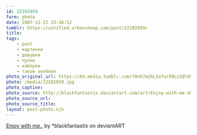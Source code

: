 ```yaml
---
id: 22202059
form: photo
date: 2007-12-22 23:36:52
tumblr: https://untitled.urbansheep.com/post/22202059/
title:
tags:
    - post
    - картинки
    - девушки
    - чулки
    - каблуки
    - такое зелёное
photo_original_url: https://64.media.tumblr.com/78n67m26L3a7ur89LzSQlOSw_1280.jpg
photo: /media/22202059.jpg
photo_caption: 
photo_source: http://blackfantastix.deviantart.com/art/Enjoy-with-me-49300168
photo_source_url:
photo_source_title:
layout: post-photo.njk
---
```


<p><a href="http://blackfantastix.deviantart.com/art/Enjoy-with-me-49300168">Enjoy with me..</a> by *blackfantastix on deviantART</p>
